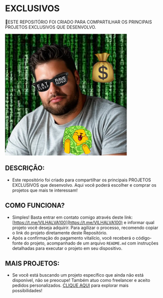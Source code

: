 # EXCLUSIVOS
🤑ESTE REPOSITÓRIO FOI CRIADO PARA COMPARTILHAR OS PRINCIPAIS PROJETOS EXCLUSIVOS QUE DESENVOLVO.

<img src="FOTO.jpg" align="center" width="400"> <br>

## DESCRIÇÃO:
- Este repositório foi criado para compartilhar os principais PROJETOS EXCLUSIVOS que desenvolvo. Aqui você poderá escolher e comprar os projetos que mais te interessam!

## COMO FUNCIONA?
- Simples! Basta entrar em contato comigo através deste link: [https://t.me/VILHALVA100](https://t.me/VILHALVA100) e informar qual projeto você deseja adquirir. Para agilizar o processo, recomendo copiar o link do projeto diretamente deste Repositório.
- Após a confirmação do pagamento vitalício, você receberá o código-fonte do projeto, acompanhado de um arquivo `README.md` com instruções detalhadas para executar o projeto em seu dispositivo.

## MAIS PROJETOS:
- Se você está buscando um projeto específico que ainda não está disponível, não se preocupe! Também atuo como freelancer e aceito pedidos personalizados. [CLIQUE AQUI](https://vilhalva.github.io/STYLER/03_HOME/FREELANCER/index.html) para explorar mais possibilidades!

